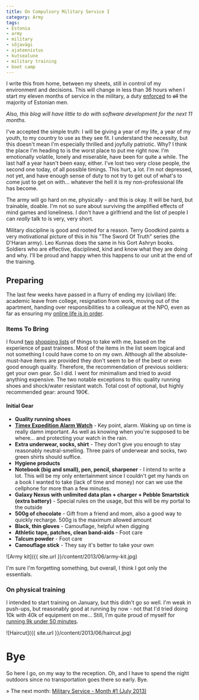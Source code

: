 ```yaml
---
title: On Compulsory Military Service I
category: Army
tags:
- Estonia
- army
- military
- sõjavägi
- ajateenistus
- kutsealune
- military training
- boot camp
---
```


I write this from home, between my sheets, still in control of my environment and decisions. This will change in less than 36 hours when I  start my eleven months of service in the military, a duty <a href="http://www.mil.ee/en/defence-forces/compulsory-military-service">enforced</a> to <strike>all</strike> the majority of Estonian men.

<em>Also, this blog will have little to do with software development for the next 11 months.</em>

I've accepted the simple truth: I will be giving a year of my life, a year of my youth, to my country to use as they see fit. I understand the necessity, but this doesn't mean I'm especially thrilled and joyfully patriotic. Why? I think the place I'm heading to is the worst place to put me right now. I'm emotionally volatile, lonely and miserable, have been for quite a while. The last half a year hasn't been easy, either. I've lost two very close people, the second one today, of all possible timings. This hurt, a lot. I'm not depressed, not yet, and have enough sense of duty to not try to get out of what's to come just to get on with... whatever the hell it is my non-professional life has become.

The army will go hard on me, physically - and this is okay. It will be hard, but trainable, doable. I'm not so sure about surviving the amplified effects of mind games and loneliness. I don't have a girlfriend and the list of people I can <em>really</em> talk to is very, very short.

Military discipline is good and rooted for a reason. Terry Goodkind paints a very motivational picture of this in his "The Sword Of Truth" series (the D'Haran army). Leo Kunnas does the same in his Gort Ashryn books. Soldiers who are effective, disciplined, kind and know what they are doing and why. I'll be proud and happy when this happens to our unit at the end of the training.

<h2>Preparing</h2>

The last few weeks have passed in a flurry of ending my (civilian) life: academic leave from college, resignation from work, moving out of the apartment, handing over responsibilities to a colleague at the NPO, even as far as ensuring my <a href="http://www.seroundtable.com/google-inactive-account-manager-16637.html">online life is in order</a>.

<h3>Items  To Bring</h3>

I found <a href="http://www.parnupostimees.ee/165707/asjad-milleta-kaitsevaes-saab-aga-pole-hea">two</a> <a href="http://laurielias.wordpress.com/2012/09/30/ajateenistusest-staabikompaniis-vi">shopping lists</a> of things to take with me, based on the experience of past trainees. Most of the items in the list seem logical and not something I could have come to on my own. Although all the absolute-must-have items are provided they don't seem to be of the best or even good enough quality. Therefore, the recommendation of previous soldiers: get your own gear. So I did. I went for minimalism and tried to avoid anything expensive. The two notable exceptions to this: quality running shoes and shock/water resistant watch. Total cost of optional, but highly recommended gear: around 190€.

<h4>Initial Gear</h4>
<ul>
<li><strong>Quality running shoes</strong></li>
<li><strong><a href="http://www.amazon.com/Timex-T498969J-Expedition-Chrono-Alarm/dp/B0083XFFLU">Timex Expedition Alarm Watch</a></strong> - Key point, alarm. Waking up on time is really damn important. As well as knowing when you're supposed to be where... and protecting your watch in the rain.</li>
<li><strong>Extra underwear, socks, shirt</strong> - They don't give you enough to stay reasonably neutral-smelling. Three pairs of underwear and socks, two green shirts should suffice.</li>
<li><strong>Hygiene products</strong></li>
<li><strong>Notebook (big and small), pen, pencil, sharpener</strong> - I intend to write a lot. This will be my only entertainment since I couldn't get my hands on a book I wanted to take (lack of time and money) nor can we use the cellphone for more than a few minutes.</li>
<li><strong>Galaxy Nexus with unlimited data plan + charger + Pebble Smartstick (extra battery)</strong> - Special rules on the usage, but this will be my portal to the outside</li>
<li><strong>500g of chocolate</strong> - Gift from a friend and mom, also a good way to quickly recharge. 500g is the maximum allowed amount</li>
<li><strong>Black, thin gloves</strong> - Camouflage, helpful when digging</li>
<li><strong>Athletic tape, patches, clean band-aids</strong> - Foot care</li>
<li><strong>Talcum powder</strong> - Foot care</li>
<li><strong>Camouflage stick</strong> - They say it's better to take your own </li>
</ul>

![Army kit]({{ site.url }}/content/2013/06/army-kit.jpg)

I'm sure I'm forgetting something, but overall, I think I got only the essentials.

<h3>On physical training</h3>

I intended to start training on January, but this didn't go so well. I'm weak in push-ups, but reasonably good at running by now - not that I'd tried doing 10k with 40k of equipment on me... Still, I'm quite proud of myself for <a href="http://runkeeper.com/user/895529834/activity/201257386?&amp;tripIdBase36=3btn6y">running 9k under 50 minutes</a>.

![Haircut]({{ site.url }}/content/2013/06/haircut.jpg)

<h1>Bye</h1>

So here I go, on my way to the reception. Oh, and I have to spend the night outdoors since no transportation goes there so early. Bye.

&raquo; The next month: <a href="{{ site.url }}/2013/first-month-in-the-service-july-2013">Military Service - Month #1 (July 2013)</a>
